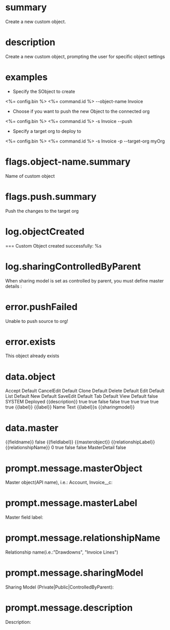 # summary

Create a new custom object.

# description

Create a new custom object, prompting the user for specific object settings

# examples

- Specify the SObject to create

<%= config.bin %> <%= command.id %> --object-name Invoice

- Choose if you want to push the new Object to the connected org

<%= config.bin %> <%= command.id %> -s Invoice --push

- Specify a target org to deploy to

<%= config.bin %> <%= command.id %> -s Invoice -p --target-org myOrg

# flags.object-name.summary

Name of custom object

# flags.push.summary

Push the changes to the target org

# log.objectCreated

=== Custom Object created successfully: %s

# log.sharingControlledByParent

When sharing model is set as controlled by parent, you must define master details :

# error.pushFailed

Unable to push source to org!

# error.exists

This object already exists

# data.object

<?xml version="1.0" encoding="UTF-8"?>
<CustomObject xmlns="http://soap.sforce.com/2006/04/metadata">
  <actionOverrides>
    <actionName>Accept</actionName>
    <type>Default</type>
  </actionOverrides>
  <actionOverrides>
    <actionName>CancelEdit</actionName>
    <type>Default</type>
  </actionOverrides>
  <actionOverrides>
    <actionName>Clone</actionName>
    <type>Default</type>
  </actionOverrides>
  <actionOverrides>
    <actionName>Delete</actionName>
    <type>Default</type>
  </actionOverrides>
  <actionOverrides>
    <actionName>Edit</actionName>
    <type>Default</type>
  </actionOverrides>
  <actionOverrides>
    <actionName>List</actionName>
    <type>Default</type>
  </actionOverrides>
  <actionOverrides>
    <actionName>New</actionName>
    <type>Default</type>
  </actionOverrides>
  <actionOverrides>
    <actionName>SaveEdit</actionName>
    <type>Default</type>
  </actionOverrides>
  <actionOverrides>
    <actionName>Tab</actionName>
    <type>Default</type>
  </actionOverrides>
  <actionOverrides>
    <actionName>View</actionName>
    <type>Default</type>
  </actionOverrides>
  <allowInChatterGroups>false</allowInChatterGroups>
  <compactLayoutAssignment>SYSTEM</compactLayoutAssignment>
  <deploymentStatus>Deployed</deploymentStatus>
  <description>{{description}}</description>
  <enableActivities>true</enableActivities>
  <enableBulkApi>true</enableBulkApi>
  <enableChangeDataCapture>false</enableChangeDataCapture>
  <enableFeeds>false</enableFeeds>
  <enableHistory>true</enableHistory>
  <enableReports>true</enableReports>
  <enableSearch>true</enableSearch>
  <enableSharing>true</enableSharing>
  <enableStreamingApi>true</enableStreamingApi>
  <label>{{label}}</label>
  <nameField>
    <label>{{label}} Name</label>
    <type>Text</type>
  </nameField>
  <pluralLabel>{{label}}s</pluralLabel>
  <searchLayouts/>
  <sharingModel>{{sharingmodel}}</sharingModel>
</CustomObject>

# data.master

<?xml version="1.0" encoding="UTF-8"?>
<CustomField xmlns="http://soap.sforce.com/2006/04/metadata">
  <fullName>{{fieldname}}</fullName>
  <externalId>false</externalId>
  <label>{{fieldlabel}}</label>
  <referenceTo>{{masterobject}}</referenceTo>
  <relationshipLabel>{{relationshipLabel}}</relationshipLabel>
  <relationshipName>{{relationshipName}}</relationshipName>
  <relationshipOrder>0</relationshipOrder>
  <reparentableMasterDetail>true</reparentableMasterDetail>
  <trackHistory>false</trackHistory>
  <trackTrending>false</trackTrending>
  <type>MasterDetail</type>
  <writeRequiresMasterRead>false</writeRequiresMasterRead>
</CustomField>

# prompt.message.masterObject

Master object(API name), i.e.: Account, Invoice\_\_c:

# prompt.message.masterLabel

Master field label:

# prompt.message.relationshipName

Relationship name(i.e.:"Drawdowns", "Invoice Lines")

# prompt.message.sharingModel

Sharing Model (Private|Public|ControlledByParent):

# prompt.message.description

Description:
